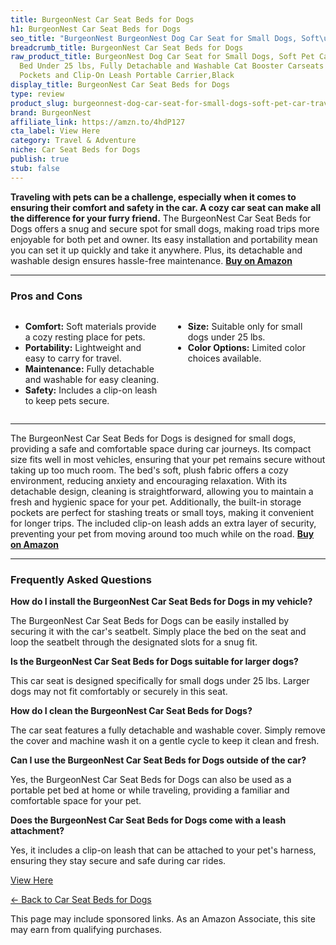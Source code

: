 ```yaml
---
title: BurgeonNest Car Seat Beds for Dogs
h1: BurgeonNest Car Seat Beds for Dogs
seo_title: "BurgeonNest BurgeonNest Dog Car Seat for Small Dogs, Soft\u2026"
breadcrumb_title: BurgeonNest Car Seat Beds for Dogs
raw_product_title: BurgeonNest Dog Car Seat for Small Dogs, Soft Pet Car Travel Home
  Bed Under 25 lbs, Fully Detachable and Washable Cat Booster Carseats with Storage
  Pockets and Clip-On Leash Portable Carrier,Black
display_title: BurgeonNest Car Seat Beds for Dogs
type: review
product_slug: burgeonnest-dog-car-seat-for-small-dogs-soft-pet-car-travel-home-bed-un-55949d3b
brand: BurgeonNest
affiliate_link: https://amzn.to/4hdP127
cta_label: View Here
category: Travel & Adventure
niche: Car Seat Beds for Dogs
publish: true
stub: false
---
```


<div id="intro" class="full-width">
  <p><strong>Traveling with pets can be a challenge, especially when it comes to ensuring their comfort and safety in the car. A cozy car seat can make all the difference for your furry friend.</strong> The BurgeonNest Car Seat Beds for Dogs offers a snug and secure spot for small dogs, making road trips more enjoyable for both pet and owner. Its easy installation and portability mean you can set it up quickly and take it anywhere. Plus, its detachable and washable design ensures hassle-free maintenance. <a href="https://amzn.to/4hdP127" rel="nofollow sponsored noopener" target="_blank"><strong>Buy on Amazon</strong></a></p>
</div>

<hr />
<h3 id="pros-cons">Pros and Cons</h3>
<div class="pc-grid" style="display:grid;grid-template-columns:1fr 1fr;gap:16px;">
  <ul>
    <li><strong>Comfort:</strong> Soft materials provide a cozy resting place for pets.</li>
    <li><strong>Portability:</strong> Lightweight and easy to carry for travel.</li>
    <li><strong>Maintenance:</strong> Fully detachable and washable for easy cleaning.</li>
    <li><strong>Safety:</strong> Includes a clip-on leash to keep pets secure.</li>
  </ul>
  <ul>
    <li><strong>Size:</strong> Suitable only for small dogs under 25 lbs.</li>
    <li><strong>Color Options:</strong> Limited color choices available.</li>
  </ul>
</div>
<hr />

<div class="full-width">
  <p>The BurgeonNest Car Seat Beds for Dogs is designed for small dogs, providing a safe and comfortable space during car journeys. Its compact size fits well in most vehicles, ensuring that your pet remains secure without taking up too much room. The bed's soft, plush fabric offers a cozy environment, reducing anxiety and encouraging relaxation. With its detachable design, cleaning is straightforward, allowing you to maintain a fresh and hygienic space for your pet. Additionally, the built-in storage pockets are perfect for stashing treats or small toys, making it convenient for longer trips. The included clip-on leash adds an extra layer of security, preventing your pet from moving around too much while on the road. <a href="https://amzn.to/4hdP127" rel="nofollow sponsored noopener" target="_blank"><strong>Buy on Amazon</strong></a></p>
</div>

<hr />
<h3 id="faqs">Frequently Asked Questions</h3>

<p><strong>How do I install the BurgeonNest Car Seat Beds for Dogs in my vehicle?</strong></p>
<p>The BurgeonNest Car Seat Beds for Dogs can be easily installed by securing it with the car's seatbelt. Simply place the bed on the seat and loop the seatbelt through the designated slots for a snug fit.</p>

<p><strong>Is the BurgeonNest Car Seat Beds for Dogs suitable for larger dogs?</strong></p>
<p>This car seat is designed specifically for small dogs under 25 lbs. Larger dogs may not fit comfortably or securely in this seat.</p>

<p><strong>How do I clean the BurgeonNest Car Seat Beds for Dogs?</strong></p>
<p>The car seat features a fully detachable and washable cover. Simply remove the cover and machine wash it on a gentle cycle to keep it clean and fresh.</p>

<p><strong>Can I use the BurgeonNest Car Seat Beds for Dogs outside of the car?</strong></p>
<p>Yes, the BurgeonNest Car Seat Beds for Dogs can also be used as a portable pet bed at home or while traveling, providing a familiar and comfortable space for your pet.</p>

<p><strong>Does the BurgeonNest Car Seat Beds for Dogs come with a leash attachment?</strong></p>
<p>Yes, it includes a clip-on leash that can be attached to your pet's harness, ensuring they stay secure and safe during car rides.</p>
<p><a class="btn" href="https://amzn.to/4hdP127" target="_blank" rel="nofollow sponsored noopener">View Here</a></p>
<p><a href="/roundups/travel-adventure/car-seat-beds-for-dogs/">← Back to Car Seat Beds for Dogs</a></p>
<aside class="disclosure">This page may include sponsored links. As an Amazon Associate, this site may earn from qualifying purchases.</aside>
